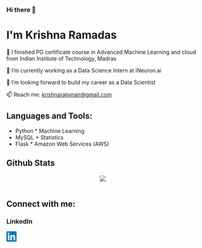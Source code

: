 ### Hi there 👋

# I'm Krishna Ramadas

📖 I finished PG certificate course in Advanced Machine Learning and cloud from Indian Institute of Technology, Madras

🔭 I’m currently working as a Data Science Intern at iNeuron.ai

👯 I’m looking forward to build my career as a Data Scientist

📫 Reach me: krishnarajivnair@gmail.com

## Languages and Tools:

* Python * Machine Learning
* MySQL * Statistics
* Flask * Amazon Web Services (AWS)


## Github Stats

<div align="center"><img src="https://github-readme-stats.vercel.app/api?username=krishnaramadas&show_icons=true&count_private=true" align="center" /></div>  

<br/>  

## Connect with me:
 ### LinkedIn 
[<img align="left" alt="LinkedIn" width="30px" src="https://github.com/mvram123/mvram123/blob/main/Logos/linkedin.png" />][linkedin]

[linkedin]: https://www.linkedin.com/in/krishna-ramadas-0807121b0/

<br />

<!--
**krishnaramadas/krishnaramadas** is a ✨ _special_ ✨ repository because its `README.md` (this file) appears on your GitHub profile.

Here are some ideas to get you started:

- 🔭 I’m currently working on ...
- 🌱 I’m currently learning ...
- 👯 I’m looking to collaborate on ...
- 🤔 I’m looking for help with ...
- 💬 Ask me about ...
- 📫 How to reach me: ...
- 😄 Pronouns: ...
- ⚡ Fun fact: ...
-->
